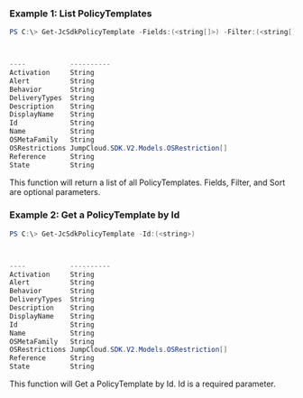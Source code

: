### Example 1: List PolicyTemplates
```powershell
PS C:\> Get-JcSdkPolicyTemplate -Fields:(<string[]>) -Filter:(<string[]>) -Sort:(<string[]>)



----           ----------
Activation     String
Alert          String
Behavior       String
DeliveryTypes  String
Description    String
DisplayName    String
Id             String
Name           String
OSMetaFamily   String
OSRestrictions JumpCloud.SDK.V2.Models.OSRestriction[]
Reference      String
State          String


```

This function will return a list of all PolicyTemplates. Fields, Filter, and Sort are optional parameters.

### Example 2: Get a PolicyTemplate by Id
```powershell
PS C:\> Get-JcSdkPolicyTemplate -Id:(<string>)



----           ----------
Activation     String
Alert          String
Behavior       String
DeliveryTypes  String
Description    String
DisplayName    String
Id             String
Name           String
OSMetaFamily   String
OSRestrictions JumpCloud.SDK.V2.Models.OSRestriction[]
Reference      String
State          String


```

This function will Get a PolicyTemplate by Id. Id is a required parameter.


